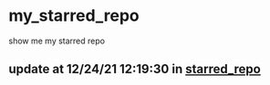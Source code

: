 # my_starred_repo
show me my starred repo

update at 12/24/21 12:19:30 in [starred_repo](./index.html)
---

